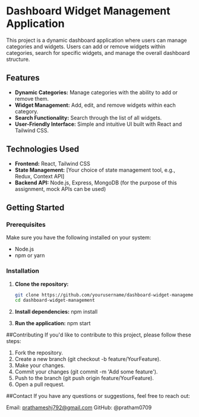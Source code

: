 # Dashboard Widget Management Application

This project is a dynamic dashboard application where users can manage categories and widgets. Users can add or remove widgets within categories, search for specific widgets, and manage the overall dashboard structure.

## Features

- **Dynamic Categories:** Manage categories with the ability to add or remove them.
- **Widget Management:** Add, edit, and remove widgets within each category.
- **Search Functionality:** Search through the list of all widgets.
- **User-Friendly Interface:** Simple and intuitive UI built with React and Tailwind CSS.

## Technologies Used

- **Frontend:** React, Tailwind CSS
- **State Management:** [Your choice of state management tool, e.g., Redux, Context API]
- **Backend API:** Node.js, Express, MongoDB (for the purpose of this assignment, mock APIs can be used)

## Getting Started

### Prerequisites

Make sure you have the following installed on your system:

- Node.js
- npm or yarn

### Installation

1. **Clone the repository:**

   ```bash
   git clone https://github.com/yourusername/dashboard-widget-management.git
   cd dashboard-widget-management

2. **Install dependencies:**
   npm install

3. **Run the application:**
   npm start
   
##Contributing
If you'd like to contribute to this project, please follow these steps:

1. Fork the repository.
2. Create a new branch (git checkout -b feature/YourFeature).
3. Make your changes.
4. Commit your changes (git commit -m 'Add some feature').
5. Push to the branch (git push origin feature/YourFeature).
6. Open a pull request.

##Contact
If you have any questions or suggestions, feel free to reach out:

Email: prathameshj792@gmail.com
GitHub: @pratham0709

